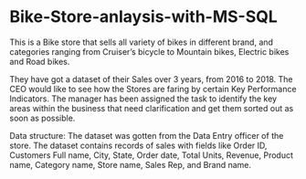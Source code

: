 # Bike-Store-anlaysis-with-MS-SQL
This is a Bike store that sells all variety of bikes in different brand, and categories ranging from Cruiser’s bicycle to Mountain bikes, Electric bikes and Road bikes. 

They have got a dataset of their Sales over 3 years, from 2016 to 2018. The CEO would like to see how the Stores are faring by certain Key Performance Indicators. The manager has been assigned the task to identify the key areas within the business that need clarification and get them sorted out as soon as possible.

Data structure: The dataset was gotten from the Data Entry officer of the store. The dataset contains records of sales with fields like Order ID, Customers Full name, City, State, Order date, Total Units, Revenue, Product name, Category name, Store name, Sales Rep, and Brand name.

